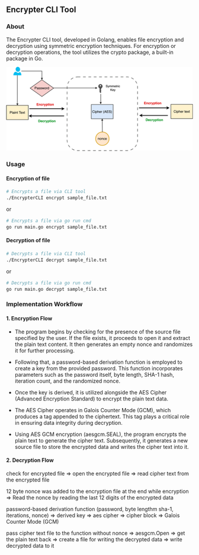## Encrypter CLI Tool
### About
The Encrypter CLI tool, developed in Golang, enables file encryption and decryption using symmetric encryption techniques. For encryption or decryption operations, the tool utilizes the crypto package, a built-in package in Go.

![Diagram](utils/Encrypter_cli.jpg)

### Usage

#### Encryption of file

```sh
# Encrypts a file via CLI tool
./EncrypterCLI encrypt sample_file.txt
```

or

```sh
# Encrypts a file via go run cmd
go run main.go encrypt sample_file.txt
```

#### Decryption of file

```sh
# Decrypts a file via CLI tool
./EncrypterCLI decrypt sample_file.txt
```

or

```sh
# Decrypts a file via go run cmd
go run main.go decrypt sample_file.txt
```

### Implementation Workflow

#### 1. Encryption Flow

* The program begins by checking for the presence of the source file specified by the user. If the file exists, it proceeds to open it and extract the plain text content. It then generates an empty nonce and randomizes it for further processing.

* Following that, a password-based derivation function is employed to create a key from the provided password. This function incorporates parameters such as the password itself, byte length, SHA-1 hash, iteration count, and the randomized nonce.

* Once the key is derived, it is utilized alongside the AES Cipher (Advanced Encryption Standard) to encrypt the plain text data.

* The AES Cipher operates in Galois Counter Mode (GCM), which produces a tag appended to the ciphertext. This tag plays a critical role in ensuring data integrity during decryption.

* Using AES GCM encryption (aesgcm.SEAL), the program encrypts the plain text to generate the cipher text. Subsequently, it generates a new source file to store the encrypted data and writes the cipher text into it.

#### 2. Decryption Flow

check for encrypted file => open the encrypted file => read cipher text from the encrypted file

12 byte nonce was added to the encryption file at the end while encryption => Read the nonce by reading the last 12 digits of the encrypted data

password-based derivation function (password, byte lengthm sha-1, iterations, nonce) => derived key => aes cipher => cipher block => Galois Counter Mode (GCM)

pass cipher text file to the function without nonce => aesgcm.Open => get the plain text back => create a file for writing the decrypted data => write decrypted data to it